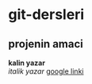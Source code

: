 # git-dersleri
## projenin amaci
**kalin yazar** <br>
*italik yazar*
[google linki](http://www.google.com)
